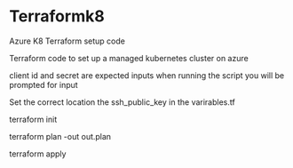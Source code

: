 # Terraformk8
Azure K8 Terraform setup code 

Terraform code to set up a managed kubernetes cluster on azure 

client id and secret are expected inputs when running the script you will be prompted for input

Set the correct location the ssh_public_key in the varirables.tf

terraform init 

terraform plan -out out.plan 

terraform apply 

